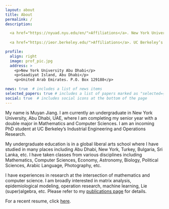 ```yaml
---
layout: about
title: About
permalink: /
description: 

  <a href="https://nyuad.nyu.edu/en/">Affiliations</a>. New York University Abu Dhabi.
  
  <a href="https://ieor.berkeley.edu/">Affiliations</a>. UC Berkeley’s Industrial Engineering and Operations Research.

profile:
  align: right
  image: prof_pic.jpg
  address: >
    <p>New York University Abu Dhabi</p>
    <p>Saadiyat Island, Abu Dhabi</p>
    <p>United Arab Emirates. P.O. Box 129188</p>

news: true  # includes a list of news items
selected_papers: true # includes a list of papers marked as "selected={true}"
social: true  # includes social icons at the bottom of the page
---
```


My name is Muyan Jiang. I am currently an undergraduate in New York University, Abu Dhabi, UAE, where I am completing my senior year with a double major in Mathematics and Computer Sciences. I am an incoming PhD student at UC Berkeley’s Industrial Engineering and Operations Research.

My undergraduate education is in a global liberal arts school where I have studied in many places including Abu Dhabi, New York, Turkey, Bulgaria, Sri Lanka, etc. I have taken classes from various disciplines including Mathematics, Computer Sciences, Economy, Astronomy, Biology, Political Sciences, Arabic Language, Photography, etc.

I have experiences in research at the intersection of mathematics and computer science. I am broadly interested in matrix analysis, epidemiological modeling, operation research, machine learning, Lie (super)algebra, etc. Please refer to my [publications page](/publications/) for details.

For a recent resume, click [here](/assets/pdf/resume.pdf).